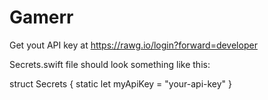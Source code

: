 # Gamerr

Get yout API key at https://rawg.io/login?forward=developer

Secrets.swift file should look something like this:

struct Secrets {
    static let myApiKey = "your-api-key"
}


